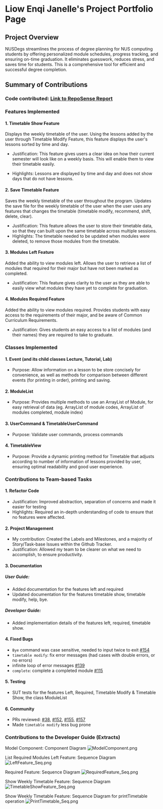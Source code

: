 # Liow Enqi Janelle's Project Portfolio Page

## Project Overview

NUSDegs streamlines the process of degree planning for NUS computing students by offering personalized module 
schedules, progress tracking, and ensuring on-time graduation. It eliminates guesswork, reduces stress, and saves time 
for students. This is a comprehensive tool for efficient and successful degree completion.

## Summary of Contributions

### Code contributed: [Link to RepoSense Report](https://nus-cs2113-ay2324s1.github.io/tp-dashboard/?search=janelleenqi&breakdown=false&sort=groupTitle%20dsc&sortWithin=title&since=2023-09-22&timeframe=commit&mergegroup=&groupSelect=groupByRepos)

### Features Implemented

#### 1. Timetable Show Feature
Displays the weekly timetable of the user. Using the lessons added by the user through Timetable Modify Feature, this feature displays the user's 
lessons sorted by time and day.

- Justification: This feature gives users a clear idea on how their current semester will look like on a weekly basis. 
This will enable them to view their timetable easily.

- Highlights: Lessons are displayed by time and day and does not show days that do not have lessons.


#### 2. Save Timetable Feature
Saves the weekly timetable of the user throughout the program. Updates the save file for the weekly timetable of the user when the user uses any features that changes 
the timetable (timetable modify, recommend, shift, delete, clear).

- Justification: This feature allows the user to store their timetable data, so that they can built upon the same 
timetable across multiple sessions. 
- Highlights: The timetable needed to be updated when modules were deleted, to remove those modules from the timetable.

#### 3. Modules Left Feature
Added the ability to view modules left. Allows the user to retrieve a list of modules that required for their major but have not been marked as
completed.

- Justification: This feature gives clarity to the user as they are able to easily view what modules they have yet to 
complete for graduation.

#### 4. Modules Required Feature
Added the ability to view modules required. Provides students with easy access to the requirements of their major, and be aware of Common Curriculum 
Requirements.

- Justification: Gives students an easy access to a list of modules (and their names) they are required to take to 
graduate.

### Classes Implemented

#### 1. Event (and its child classes Lecture, Tutorial, Lab)
- Purpose: Allow information on a lesson to be store concisely for convenience, as well as methods for comparison 
between different events (for printing in order), printing and saving. 

#### 2. ModuleList
- Purpose: Provides multiple methods to use an ArrayList of Module, for easy retrieval of data (eg. ArrayList of module 
codes, ArrayList of modules completed, module index)

#### 3. UserCommand & TimetableUserCommand
- Purpose: Validate user commands, process commands

#### 4. TimetableView
- Purpose: Provide a dynamic printing method for Timetable that adjusts according to number of  information of lessons 
provided by user, ensuring optimal readability and good user experience. 

### Contributions to Team-based Tasks

#### 1. Refactor Code

- Justification: Improved abstraction, separation of concerns and made it easier for testing
- Highlights: Required an in-depth understanding of code to ensure that no features were affected.

#### 2. Project Management

- My contribution: Created the Labels and Milestones, and a majority of Story/Task-base Issues within the Github Tracker.
- Justification: Allowed my team to be clearer on what we need to accomplish, to ensure productivity.

#### 3. Documentation
##### User Guide:
- Added documentation for the features left and required
- Updated documentation for the features timetable show, timetable modify, help, bye.

##### Developer Guide:
- Added implementation details of the features left, required, timetable show.

#### 4. Fixed Bugs

- `Bye` command was case sensitive, needed to input twice to exit [#154](https://github.com/AY2324S1-CS2113-T17-4/tp/pull/154)
- `timetable modify`: fix error messages (had cases with double errors, or no errors)
- infinite loop of error messages [#139](https://github.com/AY2324S1-CS2113-T17-4/tp/pull/139)
- `complete`: complete a completed module [#115](https://github.com/AY2324S1-CS2113-T17-4/tp/issues/115)

#### 5. Testing
- SUT tests for the features Left, Required, Timetable Modify & Timetable Show, the class ModuleList


#### 6. Community
- PRs reviewed: [#38](https://github.com/AY2324S1-CS2113-T17-4/tp/pull/38#pullrequestreview-1721555155), [#152](https://github.com/AY2324S1-CS2113-T17-4/tp/pull/152), [#155](https://github.com/AY2324S1-CS2113-T17-4/tp/pull/155#pullrequestreview-1721581031), [#157](https://github.com/AY2324S1-CS2113-T17-4/tp/pull/157#pullrequestreview-1719360399) 
- Made `timetable modify` less bug prone

### Contributions to the Developer Guide (Extracts)

Model Component: Component Diagram
![ModelComponent.png](..%2Fdiagrams%2FModelComponent.png)

List Required Modules Left Feature: Sequence Diagram
![LeftFeature_Seq.png](..%2Fdiagrams%2FLeftFeature_Seq.png)

Required Feature: Sequence Diagram
![RequiredFeature_Seq.png](..%2Fdiagrams%2FRequiredFeature_Seq.png)

Show Weekly Timetable Feature: Sequence Diagram
![TimetableShowFeature_Seq.png](..%2Fdiagrams%2FTimetableShowFeature_Seq.png)

Show Weekly Timetable Feature: Sequence Diagram for printTimetable operation
![PrintTimetable_Seq.png](..%2Fdiagrams%2FPrintTimetable_Seq.png)



